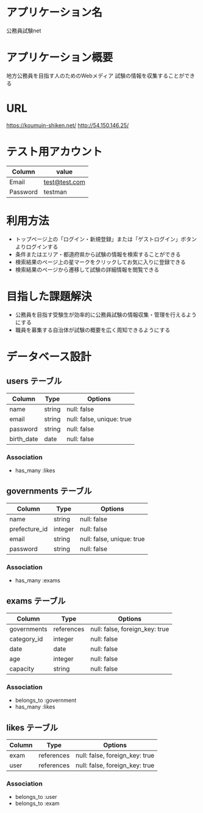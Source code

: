 # アプリケーション名
  公務員試験net
 
# アプリケーション概要
  地方公務員を目指す人のためのWebメディア
  試験の情報を収集することができる
 
# URL
  https://koumuin-shiken.net/
  http://54.150.146.25/
 
# テスト用アカウント
| Column   | value         |
| -------- | ------------- |
| Email    | test@test.com |
| Password | testman       | 

# 利用方法
- トップページ上の「ログイン・新規登録」または「ゲストログイン」ボタンよりログインする
- 条件またはエリア・都道府県から試験の情報を検索することができる
- 検索結果のページ上の星マークをクリックしてお気に入りに登録できる
- 検索結果のページから遷移して試験の詳細情報を閲覧できる
  
# 目指した課題解決
- 公務員を目指す受験生が効率的に公務員試験の情報収集・管理を行えるようにする
- 職員を募集する自治体が試験の概要を広く周知できるようにする

# データベース設計

## users テーブル

| Column      | Type   | Options                   |
| ----------- | ------ | ------------------------- |
| name        | string | null: false               |
| email       | string | null: false, unique: true |
| password    | string | null: false               |
| birth_date  | date   | null: false               |

### Association
- has_many :likes


## governments テーブル

| Column        | Type    | Options                   |
| ------------- | ------- | ------------------------- |
| name          | string  | null: false               |
| prefecture_id | integer | null: false               |
| email         | string  | null: false, unique: true |
| password      | string  | null: false               |

### Association
- has_many :exams



## exams テーブル

| Column      | Type       | Options                        |
| ----------- | ---------- | ------------------------------ |
| governments | references | null: false, foreign_key: true |
| category_id | integer    | null: false                    |
| date        | date       | null: false                    |
| age         | integer    | null: false                    |
| capacity    | string     | null: false                    |


### Association
- belongs_to :government
- has_many :likes



## likes テーブル

| Column | Type       | Options                        |
| ------ | ---------- | ------------------------------ |
| exam   | references | null: false, foreign_key: true |
| user   | references | null: false, foreign_key: true |

### Association
- belongs_to :user
- belongs_to :exam
